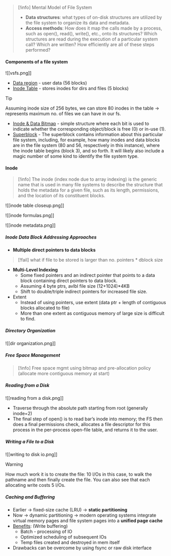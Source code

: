 > [!info] 
> Mental Model of File System
> -  **Data structures**: what types of on-disk structures are utilized by the file system to organize its data and metadata.
> - **Access methods**:  How does it map the calls made by a process, such as open(), read(), write(), etc., onto its structures? Which structures are read during the execution of a particular system call? Which are written? How efficiently are all of these steps performed?

#### Components of a file system
![[vsfs.png]]

- <u>Data region</u> - user data (56 blocks)
- <u>Inode Table</u> - stores inodes for dirs and files (5 blocks)
> [!tip] 
> Assuming inode size of 256 bytes, we can store 80 inodes in the table -> represents maximum no. of files we can have in our fs.
> 
- <u>Inode & Data Bitmap</u> - simple structure where each bit is used to indicate whether the corresponding object/block is free (0) or in-use (1).
- <u>Superblock</u> - The superblock contains information about this particular file system, including, for example, how many inodes and data blocks are in the file system (80 and 56, respectively in this instance), where the inode table begins (block 3), and so forth. It will likely also include a magic number of some kind to identify the file system type.

#### Inode

> [!info] 
> The inode (index node due to array indexing) is the generic name that is used in many file systems to describe the structure that holds the metadata for a given file, such as its length, permissions, and the location of its constituent blocks.

![[inode table closeup.png]]

![[inode formulas.png]]

![[inode metadata.png]]

##### Inode Data Block Addressing Approaches

- **Multiple direct pointers to data blocks**
> [!fail] 
> what if file to be stored is larger than no. pointers * dblock size
> 

- **Multi-Level Indexing**
	- Some fixed pointers and an indirect pointer that points to a data block containing direct pointers to data block.
	- Assuming 4 byte ptrs, avlbl file size (12+1024)*4KB
	- Shift to double/triple indirect pointers for increased file size.
- Extent
	- Instead of using pointers, use extent (data ptr + length of contiguous blocks allocated to file)
	- More than one extent as contiguous memory of large size is difficult to find.

##### Directory Organization

![[dir organization.png]]

##### Free Space Management

> [!info] 
> Free space mgmt using bitmap and pre-allocation policy (allocate more contiguous memory at start)
> 

##### Reading from a Disk

![[reading from a disk.png]]

- Traverse through the absolute path starting from root (generally inode=2)
- The final step of open() is to read bar’s inode into memory; the FS then does a final permissions check, allocates a file descriptor for this process in the per-process open-file table, and returns it to the user.

##### Writing a File to a Disk
![[writing to disk io.png]]

> [!warning] 
> How much work it is to create the file: 10 I/Os in this case, to walk the pathname and then finally create the file. You can also see that each allocating write costs 5 I/Os.

##### Caching and Buffering
- Earlier -> fixed-size cache (LRU) -> **static partitioning**
- Now -> dynamic partitioning -> modern operating systems integrate virtual memory pages and file system pages into a **unified page cache**
- <u>Benefits</u>: (Write buffering)
	- Batch - processing of IO
	- Optimized scheduling of subsequent IOs
	- Temp files created and destroyed in mem itself
- Drawbacks can be overcome by using fsync or raw disk interface